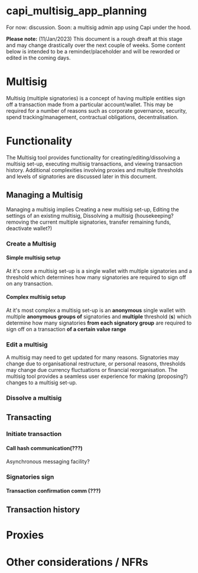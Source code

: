 # capi_multisig_app_planning
For now: discussion. Soon: a multisig admin app using Capi under the hood.

**Please note:** (11/Jan/2023) This document is a rough dreaft at this stage and may change drastically over the next couple of weeks. Some content below is intended to be a reminder/placeholder and will be reworded or edited in the coming days. 

# Multisig
Multisig (multiple signatories) is a concept of having multiple entities sign off a transaction made from a particular account/wallet. This may be required for a number of reasons such as corporate governance, security, spend tracking/management, contractual obligations, decentralisation.


# Functionality
The Multisig tool provides functionality for creating/editing/dissolving a multisig set-up, executing multisig transactions, and viewing transaction history. Additional complexities involving proxies and multiple thresholds and levels of signatories are discussed later in this document.

## Managing a Multisig
Managing a multisig implies Creating a new multisig set-up, Editing the settings of an existing multisig, Dissolving a multisig (housekeeping? removing the current multiple signatories, transfer remaining funds, deactivate wallet?)
### Create a Multisig
#### Simple multisig setup
At it's core a multisig set-up is a single wallet with multiple signatories and a threshold which determines how many signatories are required to sign off on any transaction. 
#### Complex multisig setup
At it's most complex a multisig set-up is an **anonymous** single wallet with multiple **anonymous groups of** signatories and **multiple** threshold (**s**) which determine how many signatories **from each signatory group** are required to sign off on a transaction **of a certain value range**

### Edit a multisig
A multisig may need to get updated for many reasons. Signatories may change due to organisational restructure, or personal reasons, thresholds may change due currency fluctuations or financial reorganisation. The multisig tool provides a seamless user experience for making (proposing?) changes to a multisig set-up. 
### Dissolve a multisig

## Transacting
### Initiate transaction
#### Call hash communication(???)
Asynchronous messaging facility?
### Signatories sign
#### Transaction confirmation comm (???)
## Transaction history

# Proxies

# Other considerations / NFRs
